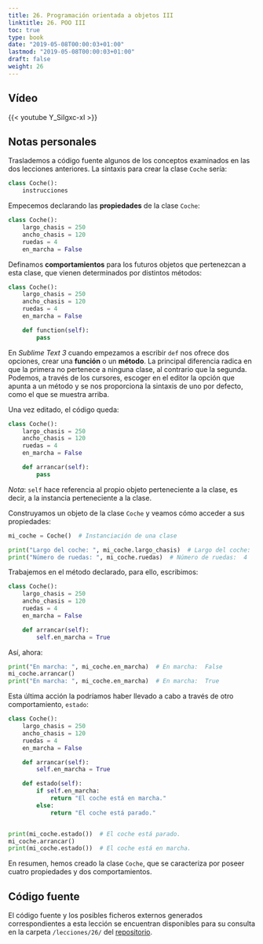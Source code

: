 ```yaml
---
title: 26. Programación orientada a objetos III
linktitle: 26. POO III
toc: true
type: book
date: "2019-05-08T00:00:03+01:00"
lastmod: "2019-05-08T00:00:03+01:00"
draft: false
weight: 26
---
```


## Vídeo

{{< youtube Y_SiIgxc-xI >}}

## Notas personales

Traslademos a código fuente algunos de los conceptos examinados en las dos lecciones anteriores. La sintaxis para crear la clase `Coche` sería:

```python
class Coche():
    instrucciones
```

Empecemos declarando las **propiedades** de la clase `Coche`:

```python
class Coche():
    largo_chasis = 250
    ancho_chasis = 120
    ruedas = 4
    en_marcha = False
```

Definamos **comportamientos** para los futuros objetos que pertenezcan a esta clase, que vienen determinados por distintos métodos:

```python
class Coche():
    largo_chasis = 250
    ancho_chasis = 120
    ruedas = 4
    en_marcha = False

    def function(self):
        pass
```

En *Sublime Text 3* cuando empezamos a escribir `def` nos ofrece dos opciones, crear una **función** o un **método**. La principal diferencia radica en que la primera no pertenece a ninguna clase, al contrario que la segunda. Podemos, a través de los cursores, escoger en el editor la opción que apunta a un método y se nos proporciona la sintaxis de uno por defecto, como el que se muestra arriba.

Una vez editado, el código queda:

```python
class Coche():
    largo_chasis = 250
    ancho_chasis = 120
    ruedas = 4
    en_marcha = False

    def arrancar(self):
        pass
```

*Nota*: `self` hace referencia al propio objeto perteneciente a la clase, es decir, a la instancia perteneciente a la clase.

Construyamos un objeto de la clase `Coche` y veamos cómo acceder a sus propiedades:

```python
mi_coche = Coche()  # Instanciación de una clase

print("Largo del coche: ", mi_coche.largo_chasis)  # Largo del coche:  250
print("Número de ruedas: ", mi_coche.ruedas)  # Número de ruedas:  4
```

Trabajemos en el método declarado, para ello, escribimos:

```python
class Coche():
    largo_chasis = 250
    ancho_chasis = 120
    ruedas = 4
    en_marcha = False

    def arrancar(self):
        self.en_marcha = True
```

Así, ahora:

```python
print("En marcha: ", mi_coche.en_marcha)  # En marcha:  False
mi_coche.arrancar()
print("En marcha: ", mi_coche.en_marcha)  # En marcha:  True
```

Esta última acción la podríamos haber llevado a cabo a través de otro comportamiento, `estado`:

```python
class Coche():
    largo_chasis = 250
    ancho_chasis = 120
    ruedas = 4
    en_marcha = False

    def arrancar(self):
        self.en_marcha = True

    def estado(self):
        if self.en_marcha:
            return "El coche está en marcha."
        else:
            return "El coche está parado."


print(mi_coche.estado())  # El coche está parado.
mi_coche.arrancar()
print(mi_coche.estado())  # El coche está en marcha.
```

En resumen, hemos creado la clase `Coche`, que se caracteriza por poseer cuatro propiedades y dos comportamientos.

## Código fuente

El código fuente y los posibles ficheros externos generados correspondientes a esta lección se encuentran disponibles para su consulta en la carpeta `/lecciones/26/` del [repositorio](https://github.com/ImAlexisSaez/curso-python-desde-0).
